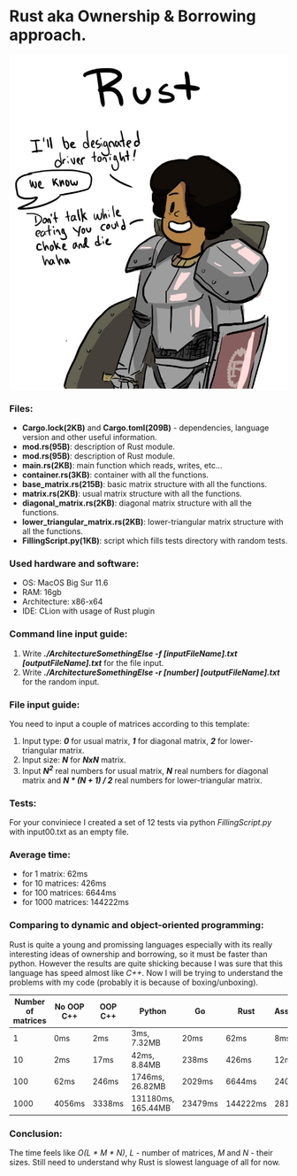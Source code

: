 # Rust aka Ownership & Borrowing approach.

![alt text](https://github.com/OFFLUCK/Architecture/blob/master/ArchitectureSomethingElse/meme.png)

### Files:
- **Cargo.lock(2KB)** and **Cargo.toml(209B)** - dependencies, language version and other useful information.
- **mod.rs(95B)**: description of Rust module.
- **mod.rs(95B)**: description of Rust module.
- **main.rs(2KB)**: main function which reads, writes, etc...
- **container.rs(3KB)**: container with all the functions.
- **base_matrix.rs(215B)**: basic matrix structure with all the functions.
- **matrix.rs(2KB)**: usual matrix structure with all the functions.
- **diagonal_matrix.rs(2KB)**: diagonal matrix structure with all the functions.
- **lower_triangular_matrix.rs(2KB)**: lower-triangular matrix structure with all the functions.
- **FillingScript.py(1KB)**: script which fills tests directory with random tests.

### Used hardware and software:
- OS: MacOS Big Sur 11.6
- RAM: 16gb
- Architecture: x86-x64
- IDE: CLion with usage of Rust plugin

### Command line input guide:
1) Write ***./ArchitectureSomethingElse -f [inputFileName].txt [outputFileName].txt*** for the file input.
2) Write ***./ArchitectureSomethingElse -r [number] [outputFileName].txt*** for the random input.

### File input guide:
You need to input a couple of matrices according to this template:

1) Input type: ***0*** for usual matrix, ***1*** for diagonal matrix, ***2*** for lower-triangular matrix.
2) Input size: ***N*** for ***NxN*** matrix.
3) Input ***N<sup>2</sup>*** real numbers for usual matrix, ***N*** real numbers for diagonal matrix and ***N * (N + 1) / 2*** real numbers for lower-triangular matrix.

### Tests:
For your conviniece I created a set of 12 tests via python *FillingScript.py* with input00.txt as an empty file.

### Average time:
- for 1 matrix: 62ms
- for 10 matrices: 426ms
- for 100 matrices: 6644ms
- for 1000 matrices: 144222ms

### Comparing to dynamic and object-oriented programming:
Rust is quite a young and promissing languages especially with its really interesting ideas of ownership and borrowing, so it must be faster than python. However the results are quite shicking because I was sure that this language has speed almost like *C++*. Now I will be trying to understand the problems with my code (probably it is because of boxing/unboxing).

|Number of matrices|  No OOP C++  |   OOP C++   |      Python      |    Go    |    Rust    |  Assembler  |
|------------------|--------------|-------------|------------------|----------|------------|-------------|
|1                 |0ms           |2ms          |3ms, 7.32MB       |20ms      |62ms        |8ms          |
|10                |2ms           |17ms         |42ms, 8.84MB      |238ms     |426ms       |12ms         |
|100               |62ms          |246ms        |1746ms, 26.82MB   |2029ms    |6644ms      |240ms        |
|1000              |4056ms        |3338ms       |131180ms, 165.44MB|23479ms   |144222ms    |2811ms       |


### Conclusion:
The time feels like *O(L * M * N)*, *L* - number of matrices, *M* and *N* - their sizes. Still need to understand why Rust is slowest language of all for now.
